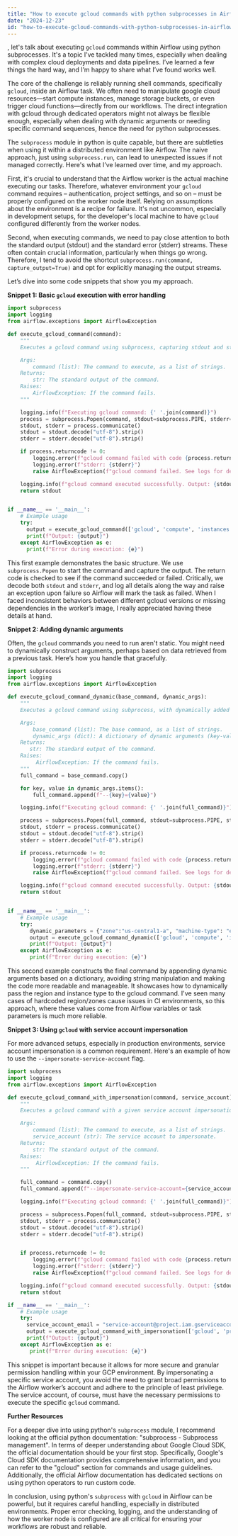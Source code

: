 ```yaml
---
title: "How to execute gcloud commands with python subprocesses in Airflow?"
date: "2024-12-23"
id: "how-to-execute-gcloud-commands-with-python-subprocesses-in-airflow"
---
```


, let's talk about executing `gcloud` commands within Airflow using python subprocesses. It's a topic I’ve tackled many times, especially when dealing with complex cloud deployments and data pipelines. I’ve learned a few things the hard way, and I’m happy to share what I’ve found works well.

The core of the challenge is reliably running shell commands, specifically `gcloud`, inside an Airflow task. We often need to manipulate google cloud resources—start compute instances, manage storage buckets, or even trigger cloud functions—directly from our workflows. The direct integration with gcloud through dedicated operators might not always be flexible enough, especially when dealing with dynamic arguments or needing specific command sequences, hence the need for python subprocesses.

The `subprocess` module in python is quite capable, but there are subtleties when using it within a distributed environment like Airflow. The naive approach, just using `subprocess.run`, can lead to unexpected issues if not managed correctly. Here's what I’ve learned over time, and my approach.

First, it's crucial to understand that the Airflow worker is the actual machine executing our tasks. Therefore, whatever environment your `gcloud` command requires – authentication, project settings, and so on – must be properly configured on the worker node itself. Relying on assumptions about the environment is a recipe for failure. It's not uncommon, especially in development setups, for the developer's local machine to have `gcloud` configured differently from the worker nodes.

Second, when executing commands, we need to pay close attention to both the standard output (stdout) and the standard error (stderr) streams. These often contain crucial information, particularly when things go wrong. Therefore, I tend to avoid the shortcut `subprocess.run(command, capture_output=True)` and opt for explicitly managing the output streams.

Let’s dive into some code snippets that show you my approach.

**Snippet 1: Basic `gcloud` execution with error handling**

```python
import subprocess
import logging
from airflow.exceptions import AirflowException

def execute_gcloud_command(command):
    """
    Executes a gcloud command using subprocess, capturing stdout and stderr.

    Args:
        command (list): The command to execute, as a list of strings.
    Returns:
        str: The standard output of the command.
    Raises:
        AirflowException: If the command fails.
    """

    logging.info(f"Executing gcloud command: {' '.join(command)}")
    process = subprocess.Popen(command, stdout=subprocess.PIPE, stderr=subprocess.PIPE)
    stdout, stderr = process.communicate()
    stdout = stdout.decode("utf-8").strip()
    stderr = stderr.decode("utf-8").strip()

    if process.returncode != 0:
        logging.error(f"gcloud command failed with code {process.returncode}")
        logging.error(f"stderr: {stderr}")
        raise AirflowException(f"gcloud command failed. See logs for details. Error: {stderr}")

    logging.info(f"gcloud command executed successfully. Output: {stdout}")
    return stdout


if __name__ == '__main__':
    # Example usage
    try:
      output = execute_gcloud_command(['gcloud', 'compute', 'instances', 'list', '--format=json'])
      print(f"Output: {output}")
    except AirflowException as e:
      print(f"Error during execution: {e}")
```

This first example demonstrates the basic structure. We use `subprocess.Popen` to start the command and capture the output. The return code is checked to see if the command succeeded or failed. Critically, we decode both `stdout` and `stderr`, and log all details along the way and raise an exception upon failure so Airflow will mark the task as failed. When I faced inconsistent behaviors between different gcloud versions or missing dependencies in the worker’s image, I really appreciated having these details at hand.

**Snippet 2: Adding dynamic arguments**

Often, the `gcloud` commands you need to run aren't static. You might need to dynamically construct arguments, perhaps based on data retrieved from a previous task. Here’s how you handle that gracefully.

```python
import subprocess
import logging
from airflow.exceptions import AirflowException

def execute_gcloud_command_dynamic(base_command, dynamic_args):
    """
    Executes a gcloud command using subprocess, with dynamically added arguments.

    Args:
        base_command (list): The base command, as a list of strings.
        dynamic_args (dict): A dictionary of dynamic arguments (key-value pairs).
    Returns:
       str: The standard output of the command.
    Raises:
         AirflowException: If the command fails.
    """
    full_command = base_command.copy()

    for key, value in dynamic_args.items():
        full_command.append(f"--{key}={value}")

    logging.info(f"Executing gcloud command: {' '.join(full_command)}")

    process = subprocess.Popen(full_command, stdout=subprocess.PIPE, stderr=subprocess.PIPE)
    stdout, stderr = process.communicate()
    stdout = stdout.decode("utf-8").strip()
    stderr = stderr.decode("utf-8").strip()

    if process.returncode != 0:
        logging.error(f"gcloud command failed with code {process.returncode}")
        logging.error(f"stderr: {stderr}")
        raise AirflowException(f"gcloud command failed. See logs for details. Error: {stderr}")

    logging.info(f"gcloud command executed successfully. Output: {stdout}")
    return stdout


if __name__ == '__main__':
    # Example usage
    try:
       dynamic_parameters = {"zone":"us-central1-a", "machine-type": "e2-medium"}
       output = execute_gcloud_command_dynamic(['gcloud', 'compute', 'instances', 'create', 'test-instance'], dynamic_parameters)
       print(f"Output: {output}")
    except AirflowException as e:
       print(f"Error during execution: {e}")
```

This second example constructs the final command by appending dynamic arguments based on a dictionary, avoiding string manipulation and making the code more readable and manageable. It showcases how to dynamically pass the region and instance type to the gcloud command. I've seen many cases of hardcoded region/zones cause issues in CI environments, so this approach, where these values come from Airflow variables or task parameters is much more reliable.

**Snippet 3: Using `gcloud` with service account impersonation**

For more advanced setups, especially in production environments, service account impersonation is a common requirement. Here's an example of how to use the `--impersonate-service-account` flag.

```python
import subprocess
import logging
from airflow.exceptions import AirflowException

def execute_gcloud_command_with_impersonation(command, service_account):
    """
    Executes a gcloud command with a given service account impersonation.

    Args:
        command (list): The command to execute, as a list of strings.
        service_account (str): The service account to impersonate.
    Returns:
        str: The standard output of the command.
    Raises:
         AirflowException: If the command fails.
    """

    full_command = command.copy()
    full_command.append(f"--impersonate-service-account={service_account}")

    logging.info(f"Executing gcloud command: {' '.join(full_command)}")

    process = subprocess.Popen(full_command, stdout=subprocess.PIPE, stderr=subprocess.PIPE)
    stdout, stderr = process.communicate()
    stdout = stdout.decode("utf-8").strip()
    stderr = stderr.decode("utf-8").strip()


    if process.returncode != 0:
        logging.error(f"gcloud command failed with code {process.returncode}")
        logging.error(f"stderr: {stderr}")
        raise AirflowException(f"gcloud command failed. See logs for details. Error: {stderr}")

    logging.info(f"gcloud command executed successfully. Output: {stdout}")
    return stdout

if __name__ == '__main__':
    # Example usage
    try:
      service_account_email = "service-account@project.iam.gserviceaccount.com"
      output = execute_gcloud_command_with_impersonation(['gcloud', 'projects', 'describe', 'your-project-id'], service_account_email)
      print(f"Output: {output}")
    except AirflowException as e:
       print(f"Error during execution: {e}")
```

This snippet is important because it allows for more secure and granular permission handling within your GCP environment. By impersonating a specific service account, you avoid the need to grant broad permissions to the Airflow worker’s account and adhere to the principle of least privilege. The service account, of course, must have the necessary permissions to execute the specific `gcloud` command.

**Further Resources**

For a deeper dive into using python's `subprocess` module, I recommend looking at the official python documentation: "subprocess - Subprocess management". In terms of deeper understanding about Google Cloud SDK, the official documentation should be your first stop. Specifically, Google's Cloud SDK documentation provides comprehensive information, and you can refer to the "gcloud" section for commands and usage guidelines. Additionally, the official Airflow documentation has dedicated sections on using python operators to run custom code.

In conclusion, using python's `subprocess` with `gcloud` in Airflow can be powerful, but it requires careful handling, especially in distributed environments. Proper error checking, logging, and the understanding of how the worker node is configured are all critical for ensuring your workflows are robust and reliable.

